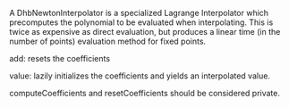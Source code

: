 A DhbNewtonInterpolator is a specialized Lagrange Interpolator which precomputes the polynomial to be evaluated when interpolating. This is twice as expensive as direct evaluation, but produces a linear time (in the number of points) evaluation method for fixed points.

add: resets the coefficients

value: lazily initializes the coefficients and yields an interpolated value.

computeCoefficients and resetCoefficients should be considered private.